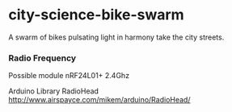 # city-science-bike-swarm
A swarm of bikes pulsating light in harmony take the city streets.


### Radio Frequency

Possible module nRF24L01+ 2.4Ghz

Arduino Library RadioHead
http://www.airspayce.com/mikem/arduino/RadioHead/
